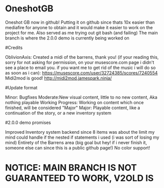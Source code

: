 # OneshotGB
Oneshot GB now in github!
Putting it on github since thats 10x easier than mediafire for anyone to obtain and it would make it easier to work on the project for me.
Also served as me trying out git bash (and failing)
The main branch is where the 2.0.0 demo is currently being worked on

#Credits

OblivionAxis: Created a midi of the barrens, thank you! (if your reading this, sorry for not asking for permission, on your musescore.com page i didn't see a place to email you. if you want me to get rid of the music i will do so as soon as i can): https://musescore.com/user/32724385/scores/7240554
Midi2mod is good! http://midi2mod.jamespark.ninja/

#Update format

Minor: Bugfixes
Moderate:New visual content, little to no new content, Aka nothing playable
Working Progress: Working on content which once finished, will be considered "Major"
Major: Playable content, like a continuation of the story, or a new inventory system

#2.0.0 demo promises

Improved Inventory system backend since 8 items was about the limit my mind could handle if the nested if statements i used (i was sort of losing my mind)
Entirety of the Barrens area (big goal but hey! if i never finish it, someone else can since this is a public github page!)
No color support!


# NOTICE: MAIN BRANCH IS NOT GUARANTEED TO WORK, V2OLD IS

